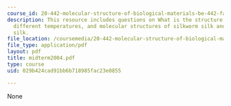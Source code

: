 ```yaml
---
course_id: 20-442-molecular-structure-of-biological-materials-be-442-fall-2005
description: This resource includes questions on What is the structure of water in
  different temperatures, and molecular structures of silkworm silk and the spider
  silk.
file_location: /coursemedia/20-442-molecular-structure-of-biological-materials-be-442-fall-2005/029b424cad91bb6b718985fac23e0855_midterm2004.pdf
file_type: application/pdf
layout: pdf
title: midterm2004.pdf
type: course
uid: 029b424cad91bb6b718985fac23e0855

---
```

None